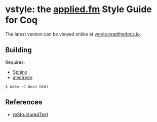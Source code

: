 # vstyle: the [applied.fm](https://applied.fm) Style Guide for Coq

The latest version can be viewed online at [vstyle.readthedocs.io](https://vstyle.readthedocs.io).


## Building

Requires:
* [Sphinx](https://www.sphinx-doc.org)
* [alectryon](https://github.com/cpitclaudel/alectryon)

```console
$ make -C docs html
```


## References

* [reStructuredText](https://www.sphinx-doc.org/en/master/usage/restructuredtext/index.html)
